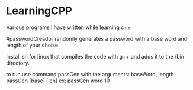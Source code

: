 # LearningCPP
Various programs I have written while learning c++

#passwordCreador
randomly generates a password with a base word and length of your choise

install.sh for linux that compiles the code with g++ and adds it to the /bin directory.

to run use command passGen with the arguments: baseWord, length 
passGen [base] [len]  ex: passGen word 10
